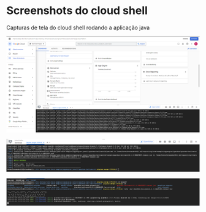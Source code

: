 # Screenshots do cloud shell

Capturas de tela do cloud shell rodando a aplicação java

![1](Captura%20de%20tela%202023-01-26%20121922.png)

![2](Captura%20de%20tela%202023-01-26%20121953.png)

![3](Captura%20de%20tela%202023-01-26%20122052.png)

